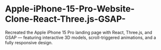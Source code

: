 # Apple-iPhone-15-Pro-Website-Clone-React-Three.js-GSAP-
Recreated the Apple iPhone 15 Pro landing page with React, Three.js, and GSAP — featuring interactive 3D models, scroll-triggered animations, and a fully responsive design.
